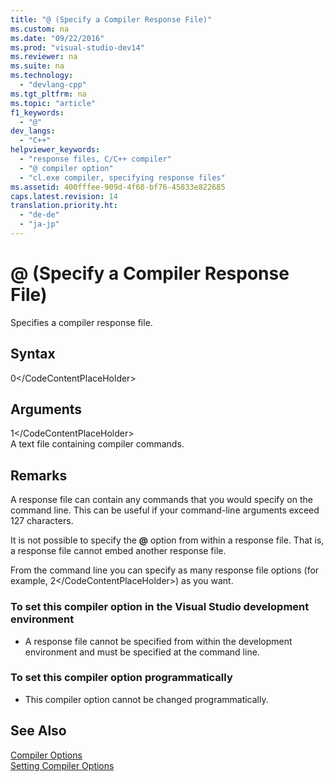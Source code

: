 ```yaml
---
title: "@ (Specify a Compiler Response File)"
ms.custom: na
ms.date: "09/22/2016"
ms.prod: "visual-studio-dev14"
ms.reviewer: na
ms.suite: na
ms.technology: 
  - "devlang-cpp"
ms.tgt_pltfrm: na
ms.topic: "article"
f1_keywords: 
  - "@"
dev_langs: 
  - "C++"
helpviewer_keywords: 
  - "response files, C/C++ compiler"
  - "@ compiler option"
  - "cl.exe compiler, specifying response files"
ms.assetid: 400fffee-909d-4f60-bf76-45833e822685
caps.latest.revision: 14
translation.priority.ht: 
  - "de-de"
  - "ja-jp"
---
```

# @ (Specify a Compiler Response File)
Specifies a compiler response file.  
  
## Syntax  
  
<CodeContentPlaceHolder>0\</CodeContentPlaceHolder>  
## Arguments  
 <CodeContentPlaceHolder>1\</CodeContentPlaceHolder>  
 A text file containing compiler commands.  
  
## Remarks  
 A response file can contain any commands that you would specify on the command line. This can be useful if your command-line arguments exceed 127 characters.  
  
 It is not possible to specify the **@** option from within a response file. That is, a response file cannot embed another response file.  
  
 From the command line you can specify as many response file options (for example, <CodeContentPlaceHolder>2\</CodeContentPlaceHolder>) as you want.  
  
### To set this compiler option in the Visual Studio development environment  
  
-   A response file cannot be specified from within the development environment and must be specified at the command line.  
  
### To set this compiler option programmatically  
  
-   This compiler option cannot be changed programmatically.  
  
## See Also  
 [Compiler Options](../vs140/compiler-options.md)   
 [Setting Compiler Options](../vs140/setting-compiler-options.md)